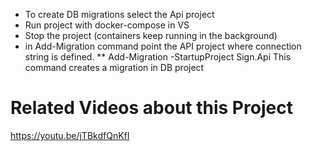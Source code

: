 * To create DB migrations select the Api project 
* Run project with docker-compose in VS
* Stop the project (containers keep running in the background)
* in Add-Migration command point the API project where connection string is defined.
** Add-Migration -StartupProject Sign.Api
This command creates a migration in DB project

# Related Videos about this Project
https://youtu.be/jTBkdfQnKfI



